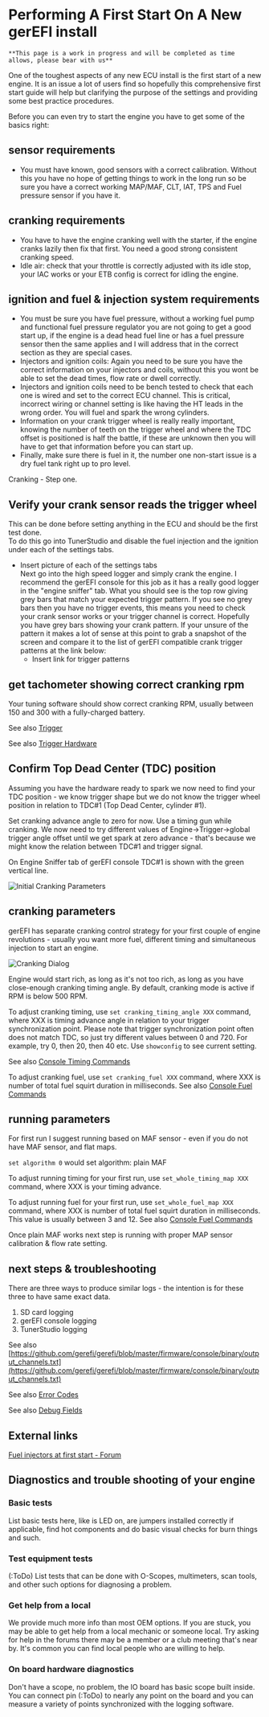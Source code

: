 # Performing A First Start On A New gerEFI install

    **This page is a work in progress and will be completed as time allows, please bear with us**

One of the toughest aspects of any new ECU install is the first start of a new engine. It is an issue a lot of users find so hopefully this comprehensive first start guide will help but clarifying the purpose of the settings and providing some best practice procedures.  

Before you can even try to start the engine you have to get some of the basics right:

## sensor requirements

- You must have known, good sensors with a correct calibration. Without this you have no hope of getting things to work in the long run so be sure you have a correct working MAP/MAF, CLT, IAT, TPS and Fuel pressure sensor if you have it.  

## cranking requirements

- You have to have the engine cranking well with the starter, if the engine cranks lazily then fix that first. You need a good strong consistent cranking speed.
- Idle air: check that your throttle is correctly adjusted with its idle stop, your IAC works or your ETB config is correct for idling the engine.  

## ignition and fuel & injection system requirements

- You must be sure you have fuel pressure, without a working fuel pump and functional fuel pressure regulator you are not going to get a good start up, if the engine is a dead head fuel line or has a fuel pressure sensor then the same applies and I will address that in the correct section as they are special cases.  
- Injectors and ignition coils: Again you need to be sure you have the correct information on your injectors and coils, without this you wont be able to set the dead times, flow rate or dwell correctly.  
- Injectors and ignition coils need to be bench tested to check that each one is wired and set to the correct ECU channel. This is critical, incorrect wiring or channel setting is like having the HT leads in the wrong order. You will fuel and spark the wrong cylinders.  
- Information on your crank trigger wheel is really really important, knowing the number of teeth on the trigger wheel and where the TDC offset is positioned is half the battle, if these are unknown then you will have to get that information before you can start up.  
- Finally, make sure there is fuel in it, the number one non-start issue is a dry fuel tank right up to pro level.  

Cranking - Step one.  

## Verify your crank sensor reads the trigger wheel  

This can be done before setting anything in the ECU and should be the first test done.  
To do this go into TunerStudio and disable the fuel injection and the ignition under each of the settings tabs.  

- Insert picture of each of the settings tabs  
Next go into the high speed logger and simply crank the engine. I recommend the gerEFI console for this job as it has a really good logger in the "engine sniffer" tab.
What you should see is the top row giving grey bars that match your expected trigger pattern. If you see no grey bars then you have no trigger events, this means you need to check your crank sensor works or your trigger channel is correct.
Hopefully you have grey bars showing your crank pattern. If your unsure of the pattern it makes a lot of sense at this point to grab a snapshot of the screen and compare it to the list of gerEFI compatible crank trigger patterns at the link below:
  - Insert link for trigger patterns  

## get tachometer showing correct cranking rpm

Your tuning software should show correct cranking RPM, usually between 150 and 300 with a fully-charged battery.

See also [Trigger](Trigger)

See also [Trigger Hardware](Trigger-Hardware)

## Confirm Top Dead Center (TDC) position

Assuming you have the hardware ready to spark we now need to find your TDC position - we know trigger shape but we do not know the trigger wheel position in relation to TDC#1 (Top Dead Center, cylinder #1).

Set cranking advance angle to zero for now. Use a timing gun while cranking. We now need to try different values of Engine->Trigger->global trigger angle offset until we get spark at zero advance - that's because we might know the relation between TDC#1 and trigger signal.

On Engine Sniffer tab of gerEFI console TDC#1 is shown with the green vertical line.

![Initial Cranking Parameters](Images/Initial_cranking_parameters.png)

## cranking parameters

gerEFI has separate cranking control strategy for your first couple of engine revolutions - usually you want more fuel, different timing and simultaneous injection to start an engine.

![Cranking Dialog](Images/Cranking_dialog_jan_2017.png)

Engine would start rich, as long as it's not too rich, as long as you have close-enough cranking timing angle. By default, cranking mode is active if RPM is below 500 RPM.

To adjust cranking timing, use `set cranking_timing_angle XXX` command, where XXX is timing advance angle in relation to your trigger synchronization point. Please note that trigger synchronization point often does not match TDC, so just try different values between 0 and 720. For example, try 0, then 20, then 40 etc. Use `showconfig` to see current setting.

See also [Console Timing Commands](Dev-Console-Commands#timing-control)

To adjust cranking fuel, use `set cranking_fuel XXX` command, where XXX is number of total fuel squirt duration in milliseconds. See also [Console Fuel Commands](Dev-Console-Commands#fuel-control)

## running parameters

For first run I suggest running based on MAF sensor - even if you do not have MAF sensor, and flat maps.

`set algorithm 0` would set algorithm: plain MAF

To adjust running timing for your first run, use `set_whole_timing_map XXX` command, where XXX is your timing advance.

To adjust running fuel for your first run, use `set_whole_fuel_map XXX` command, where XXX is number of total fuel squirt duration in milliseconds. This value is usually between 3 and 12. See also [Console Fuel Commands](Dev-Console-Commands#fuel-control)

Once plain MAF works next step is running with proper MAP sensor calibration & flow rate setting.

## next steps & troubleshooting

There are three ways to produce similar logs - the intention is for these three to have same exact data.

1. SD card logging
2. gerEFI console logging
3. TunerStudio logging

See also [https://github.com/gerefi/gerefi/blob/master/firmware/console/binary/output_channels.txt](https://github.com/gerefi/gerefi/blob/master/firmware/console/binary/output_channels.txt)

See also [Error Codes](Error-Codes)

See also [Debug Fields](Debug-Fields)

## External links

[Fuel injectors at first start - Forum](https://www.youtube.com/watch?v=lgvt0mh_UB8)

## Diagnostics and trouble shooting of your engine

### Basic tests

List basic tests here, like is LED on, are jumpers installed correctly if applicable, find hot components and do basic visual checks for burn things and such.

### Test equipment tests

(:ToDo) List tests that can be done with O-Scopes, multimeters, scan tools, and other such options for diagnosing a problem.

### Get help from a local

We provide much more info than most OEM options. If you are stuck, you may be able to get help from a local mechanic or someone local. Try asking for help in the forums there may be a member or a club meeting that's near by. It's common you can find local people who are willing to help.

### On board hardware diagnostics

Don't have a scope, no problem, the IO board has basic scope built inside. You can connect pin (:ToDo) to nearly any point on the board and you can measure a variety of points synchronized with the logging software.
